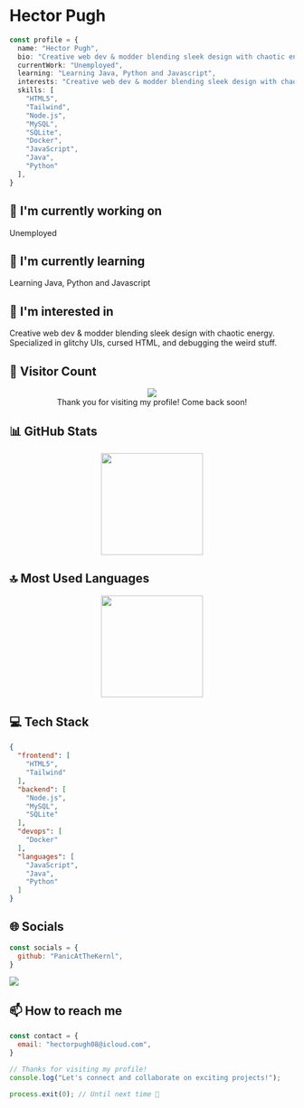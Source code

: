 # Hector Pugh

```typescript
const profile = {
  name: "Hector Pugh",
  bio: "Creative web dev & modder blending sleek design with chaotic energy. Specialized in glitchy UIs, cursed HTML, and debugging the weird stuff. ",
  currentWork: "Unemployed",
  learning: "Learning Java, Python and Javascript",
  interests: "Creative web dev & modder blending sleek design with chaotic energy. Specialized in glitchy UIs,cursed HTML,and debugging the weird stuff.",
  skills: [
    "HTML5",
    "Tailwind",
    "Node.js",
    "MySQL",
    "SQLite",
    "Docker",
    "JavaScript",
    "Java",
    "Python"
  ],
}
```

## 🔭 I'm currently working on

Unemployed

## 🌱 I'm currently learning

Learning Java, Python and Javascript

## 👀 I'm interested in

Creative web dev & modder blending sleek design with chaotic energy. Specialized in glitchy UIs, cursed HTML, and debugging the weird stuff. 

## 👀 Visitor Count

<!-- ⚠️ Important: Replace 'PanicAtTheKernl' with your actual GitHub username in the URL below -->
<p align="center">
  <img src="https://profile-counter.glitch.me/PanicAtTheKernl/count.svg" />
  <br>Thank you for visiting my profile! Come back soon!
</p>

## 📊 GitHub Stats

<!-- ⚠️ Important: Replace 'PanicAtTheKernl' with your actual GitHub username in the URL below -->
<div align="center">
  <img height="180em" src="https://github-readme-stats.vercel.app/api?username=PanicAtTheKernl&show_icons=true&theme=dark&include_all_commits=true&count_private=true"/>
</div>

## 🔝 Most Used Languages

<!-- ⚠️ Important: Replace 'PanicAtTheKernl' with your actual GitHub username in the URL below -->
<div align="center">
  <img height="180em" src="https://github-readme-stats.vercel.app/api/top-langs/?username=PanicAtTheKernl&layout=compact&langs_count=10&theme=dark"/>
</div>

## 💻 Tech Stack

```json
{
  "frontend": [
    "HTML5",
    "Tailwind"
  ],
  "backend": [
    "Node.js",
    "MySQL",
    "SQLite"
  ],
  "devops": [
    "Docker"
  ],
  "languages": [
    "JavaScript",
    "Java",
    "Python"
  ]
}
```

## 🌐 Socials

```javascript
const socials = {
  github: "PanicAtTheKernl",
}
```

<div>
<a href="https://github.com/PanicAtTheKernl"><img src="https://img.shields.io/badge/github-%23000000.svg?style=for-the-badge&logo=github&logoColor=white" /></a> 
</div>

## 📫 How to reach me

```javascript
const contact = {
  email: "hectorpugh08@icloud.com",
}
```

```typescript
// Thanks for visiting my profile!
console.log("Let's connect and collaborate on exciting projects!");

process.exit(0); // Until next time 👋
```
